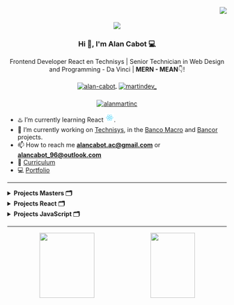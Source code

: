 <p align="right">
  <a href="https://github.com/alanmartinc"><img src="https://img.shields.io/github/followers/alanmartinc?label=follow&style=social" /></a>
</p>

<p align="center" width="300">
   <img align="center" width="200" src="https://avatars.githubusercontent.com/u/52534693?s=460&u=300bd3c8cdabf1ac97c33f988e819c123a50c5ea&v=4.png" />
   <h3 align="center">Hi 👋, I'm Alan Cabot 💻</h3>
</p>

<p align="center">Frontend Developer React en Technisys | Senior Technician in Web Design and Programming - Da Vinci | <strong>MERN - MEAN</strong>👇!</p>
<p align="center">
   <a href="https://linkedin.com/in/alan-cabot" target="blank" style='margin-right:4px'>
    <img align="center" src="https://cdn.jsdelivr.net/npm/simple-icons@3.0.1/icons/linkedin.svg" alt="alan-cabot" height="28px" width="28px" />
  </a>
  <a href="https://www.instagram.com/martindev_/" target="blank">
    <img align="center" src="https://cdn.jsdelivr.net/npm/simple-icons@3.0.1/icons/instagram.svg" alt="martindev_" height="28px" width="28px" />
  </a>
</p>

<h3 align="center"></h3>

<p align="center"> <a href="https://github.com/ryo-ma/github-profile-trophy"><img src="https://github-profile-trophy.vercel.app/?username=alanmartinc&theme=nord" alt="alanmartinc" /></a></p>

- ♨️ I’m currently learning React <code><img height="20" src="https://raw.githubusercontent.com/github/explore/80688e429a7d4ef2fca1e82350fe8e3517d3494d/topics/react/react.png"></code>.
- 🎯 I’m currently working on [Technisys](https://technisys.com/?lang=es), in the [Banco Macro](https://www.macro.com.ar/home-page) and [Bancor](https://www.bancor.com.ar/718_APP/) projects.
- 📫 How to reach me **alancabot.ac@gmail.com** or **alancabot_96@outlook.com**
- 📇 [Curriculum](https://drive.google.com/file/d/1C6jGUsEYTVwhfPb0kSqSP3-_-T57m3tX/view?usp=sharing)
- 💻 [Portfolio](https://portfolio-alan-martin-cabot.netlify.app/)

---

<details>
	<summary>
		<b>Projects Masters 🗂️</b>
	</summary>

  <ul>
    <li><h3><a target="_blank" href="https://github.com/alanmartinc/Curso-Master-DesarrolloWeb-Udemy-Ejercicios">---> Master en Desarrollo Web</a></h3></li>
    <li><h3><a target="_blank" href="https://github.com/alanmartinc/Curso-Master-WebsFullStack-Udemy-Ejercicios">---> Master en Webs FullStack</a></h3></li>
    <li><h3><a target="_blank" href="https://github.com/alanmartinc/Curso-Master-JavaScript-Udemy-Ejercicios">---> Master en JavaScript</a></h3></li>
    <li><h3><a target="_blank" href="https://github.com/alanmartinc/Curso-Master-CSS-Udemy-Ejercicios">---> Master en CSS</a></h3></li>
    <li><h3><a target="_blank" href="https://github.com/alanmartinc/Curso-Master-PHP-Udemy-Ejercicios">---> Master en PHP</a></h3></li>
    <li><h3><a target="_blank" href="https://github.com/alanmartinc/Curso-Master-Python-Udemy-Ejercicios">---> Master en Python</a></h3></li>
  </ul>
</details>  

<details>
	<summary>
		<b>Projects React 🗂️</b>
	</summary>

  <ul>
    <li><h3><a target="_blank" href="https://github.com/alanmartinc/Universidad_React_De_Cero_A_Master">---> Universidad React de cero a master</a></h3></li>
    <li><h3><a target="_blank" href="https://github.com/alanmartinc/React_La_Guia_Completa">---> React la guía completa</a></h3></li>
  </ul>
</details>

<details>
	<summary>
		<b>Projects JavaScript 🗂️</b>
	</summary>

  <ul>
    <li><h3><a target="_blank" href="https://github.com/alanmartinc/Curso-Master-JavaScript-FullStack-CodigoFacilito">---> Master en JavaScript FullStack</a></h3></li>
    <li><h3><a target="_blank" href="https://github.com/alanmartinc/JavaScript-De-Cero-Hasta-Los-Detalles">---> JavaScript de cero hasta los detalles</a></h3></li>
    <li><h3><a target="_blank" href="https://github.com/alanmartinc/JavaScript-NivelJunior">---> JavaScript nivel Jr</a></h3></li>
    <li><h3><a target="_blank" href="https://github.com/alanmartinc/JavaScript-NivelSsr">---> JavaScript nivel Ssr</a></h3></li>
    <li><h3><a target="_blank" href="https://github.com/alanmartinc/Escuela-JavaScript-Platzi">---> Escuela JavaScript</a></h3></li>
  </ul>
</details>

---

<p align="center">
  <img width="50%" height="150px" src="https://github-readme-stats.vercel.app/api?username=alanmartinc&theme=nord&show_icons=true" />  
  <img src="https://github-readme-stats.vercel.app/api/top-langs/?username=alanmartinc&theme=nord&layout=compact" align="top" height="150px" width="45%" />
</p>
